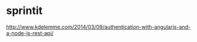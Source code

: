 # sprintit

http://www.kdelemme.com/2014/03/09/authentication-with-angularjs-and-a-node-js-rest-api/
